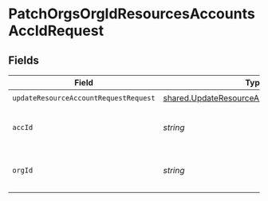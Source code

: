 # PatchOrgsOrgIdResourcesAccountsAccIdRequest


## Fields

| Field                                                                                                    | Type                                                                                                     | Required                                                                                                 | Description                                                                                              |
| -------------------------------------------------------------------------------------------------------- | -------------------------------------------------------------------------------------------------------- | -------------------------------------------------------------------------------------------------------- | -------------------------------------------------------------------------------------------------------- |
| `updateResourceAccountRequestRequest`                                                                    | [shared.UpdateResourceAccountRequestRequest](../../models/shared/updateresourceaccountrequestrequest.md) | :heavy_check_mark:                                                                                       | N/A                                                                                                      |
| `accId`                                                                                                  | *string*                                                                                                 | :heavy_check_mark:                                                                                       | The Resource Account ID.<br/><br/>                                                                       |
| `orgId`                                                                                                  | *string*                                                                                                 | :heavy_check_mark:                                                                                       | The Organization ID.<br/><br/>                                                                           |
